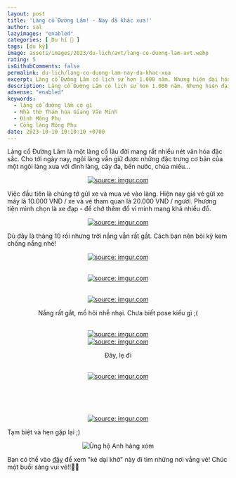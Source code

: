 ```yaml
---
layout: post
title: 'Làng cổ Đường Lâm! - Nay đã khác xưa!'
author: sal
lazyimages: "enabled"
categories: [ Du hí 🛫 ]
tags: [du ký]
image: assets/images/2023/du-lich/avt/lang-co-duong-lam-avt.webp
rating: 5
isGithubComments: false
permalink: du-lich/lang-co-duong-lam-nay-da-khac-xua
excerpt: Làng cổ Đường Lâm có lịch sử hơn 1.000 năm. Nhưng hiện đại hóa đã gây ra thách thức và ảnh hưởng tiêu cực đến làng. Một số ngôi nhà cổ đã bị phá bỏ để xây dựng nhà cao tầng và nét văn hóa truyền thống đang dần biến mất.
description: Làng cổ Đường Lâm có lịch sử hơn 1.000 năm. Nhưng hiện đại hóa đã gây ra thách thức và ảnh hưởng tiêu cực đến làng. Một số ngôi nhà cổ đã bị phá bỏ để xây dựng nhà cao tầng và nét văn hóa truyền thống đang dần biến mất.
adsense: "enabled"
keywords:
  - làng cổ đường lầm có gì
  - Nhà thờ Thám hoa Giang Văn Minh
  - Đình Mông Phụ
  - Cổng làng Mông Phụ
date: 2023-10-10 10:10:10 +0700
---
```


Làng cổ Đường Lâm là một làng cổ lâu đời mang rất nhiều nét văn hóa đặc sắc. Cho tới ngày nay, ngôi làng vẫn giữ được những đặc trưng cơ bản của một ngôi làng xưa với đình làng, cây đa, bến nước, chùa miếu...

<div class="content" style="text-align:center; ">
<a href="https://imgur.com/dpuP5FM"><img src="https://i.imgur.com/dpuP5FM.jpg" title="source: imgur.com" /></a>
</div>

Việc đầu tiên là chúng tớ gửi xe và mua vé vào làng. Hiện nay giá vé gửi xe máy là 10.000 VND / xe và vé tham quan là 20.000 VND / người. Phương tiện mình chọn là xe đạp - để chở thêm đồ vì minh mang khá nhiều đồ.

<div class="content" style="text-align:center; ">
<a href="https://imgur.com/AM5luCO"><img src="https://i.imgur.com/AM5luCO.jpg" title="source: imgur.com" /></a>
</div>

Dù đây là tháng 10 rồi nhưng trời nắng vẫn rất gắt. Cách bạn nên bôi kỹ kem chống nắng nhé!

<div class="content" style="text-align:center; ">
<a href="https://imgur.com/A0yjhma"><img src="https://i.imgur.com/A0yjhma.jpg" title="source: imgur.com" /></a><br><p></p><br>
<a href="https://imgur.com/A6VRVMm"><img src="https://i.imgur.com/A6VRVMm.jpg" title="source: imgur.com" /></a><br><p></p><br>
<a href="https://imgur.com/AYUL0Db"><img src="https://i.imgur.com/AYUL0Db.jpg" title="source: imgur.com" /></a><br><p>Nắng rất gắt, mồ hôi nhễ nhại. Chưa biết pose kiểu gì ;( </p><br><a href="https://imgur.com/BWVw46B"><img src="https://i.imgur.com/BWVw46B.jpg" title="source: imgur.com" /></a><br>
<a href="https://imgur.com/1g0VE4C"><img src="https://i.imgur.com/1g0VE4C.jpg" title="source: imgur.com" /></a><br><p>Đây, lẹ đi</p><br>
<a href="https://imgur.com/c4Ipfaq"><img src="https://i.imgur.com/c4Ipfaq.jpg" title="source: imgur.com" /></a><br><p></p><br>
<br><p></p><br><a href="https://imgur.com/wwsEWCs"><img src="https://i.imgur.com/wwsEWCs.png" title="source: imgur.com" /></a>
</div>



Tạm biệt và hẹn gặp lại ;)

<div class="content" style="text-align:center; ">
<img data-src="../../assets/images/ngam/cat_doantion.webp" alt="Ủng hộ Anh hàng xóm" title="Ủng hộ tôi" class="blur-up lazyload img-thumb lazyimg ten-lop-ban-tu-dat" id="image-hover"/>
</div>

Bạn có thể vào <a href="https://www.facebook.com/media/set/?vanity=nntatlu&set=a.2574616576014311" target="_blank" class="item-link item-content link external" id="facebook" onclick='getHrefOnclickAndRedirectWithLink(event)'>đây</a> để xem "kẻ dại khờ" này đi tìm những nơi vắng vẻ! Chúc một buổi sáng vui vẻ!!👨‍🚀

<script>
var root_url=window.location.origin;function getHrefOnclickAndRedirectWithLink(t){t.preventDefault();t=t.currentTarget.getAttribute("href");window.location=[root_url,"/redirect?url=",encodeURIComponent(t)].join("")}
</script>

<style>
.box{display:flex;align-items:center;justify-content:center;background:#aaa;margin:20px 0;width:100%;min-height:200px;border:2px #ccc solid;color:#fff}.row{display:flex;flex-wrap:wrap;padding:0 4px}.column{flex:25%;max-width:25%;padding:0 4px}.column img{margin-top:8px;vertical-align:middle;width:100%}@media screen and (max-width: 800px){.column{flex:50%;max-width:50%}}@media screen and (max-width: 600px){.column{flex:100%;max-width:100%}}video{max-width:100%;height:auto}
</style>

